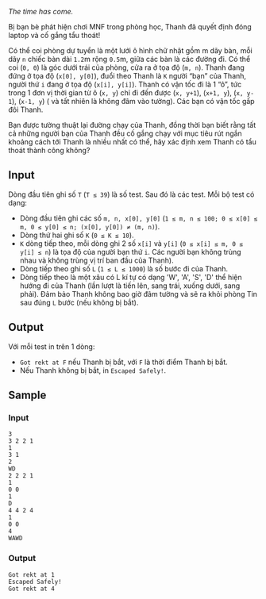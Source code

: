 *The time has come.*

Bị bạn bè phát hiện chơi MNF trong phòng học, Thanh đã quyết định đóng laptop và cố gắng tẩu thoát!

Có thể coi phòng dự tuyển là một lưới ô hình chữ nhật gồm m dãy bàn, mỗi dãy `n` chiếc bàn dài `1.2`m rộng `0.5`m, giữa các bàn là các đường đi. Có thể coi (`0, 0`) là góc dưới trái của phòng, cửa ra ở tọa độ (`m, n`). Thanh đang đứng ở tọa độ (`x[0], y[0]`), đuổi theo Thanh là `K` người “bạn” của Thanh, người thứ `i` đang ở tọa độ (`x[i], y[i]`). Thanh có vận tốc đi là 1 “ô”, tức trong 1 đơn vị thời gian từ ô (`x, y`) chỉ đi đến được (`x, y+1`), (`x+1, y`), (`x, y-1`), (`x-1, y`) ( và tất nhiên là không đâm vào tường). Các bạn có vận tốc gấp đôi Thanh.

Bạn được tường thuật lại đường chạy của Thanh, đồng thời bạn biết rằng tất cả những người bạn của Thanh đều cố gắng chạy với mục tiêu rút ngắn khoảng cách tới Thanh là nhiều nhất có thể, hãy xác định xem Thanh có tẩu thoát thành công không?

## Input

Dòng đầu tiên ghi số `T` (`T ≤ 39`) là số test. Sau đó là các test. Mỗi bộ test có dạng:
 - Dòng đầu tiên ghi các số `m, n, x[0], y[0]` (`1 ≤ m, n ≤ 100; 0 ≤ x[0] ≤ m, 0 ≤ y[0] ≤ n; (x[0], y[0]) ≠ (m, n)`).
 - Dòng thứ hai ghi số `K` (`0 ≤ K ≤ 10`).
 - `K` dòng tiếp theo, mỗi dòng ghi 2 số `x[i]` và `y[i]` (`0 ≤ x[i] ≤ m, 0 ≤ y[i] ≤ n`) là tọa độ của người bạn thứ `i`. Các người bạn không trùng nhau và không trùng vị trí ban đầu của Thanh).
 - Dòng tiếp theo ghi số `L` (`1 ≤ L ≤ 1000`) là số bước đi của Thanh.
 - Dòng tiếp theo là một xâu có L kí tự có dạng 'W', 'A', 'S', 'D' thể hiện hướng đi của Thanh (lần lượt là tiến lên, sang trái, xuống dưới, sang phải).
Đảm bảo Thanh không bao giờ đâm tường và sẽ ra khỏi phòng Tin sau đúng `L` bước (nếu không bị bắt).

## Output

Với mỗi test in trên 1 dòng:
 - `Got rekt at F` nếu Thanh bị bắt, với `F` là thời điểm Thanh bị bắt.
 - Nếu Thanh không bị bắt, in `Escaped Safely!`.

## Sample

### Input
```
3
3 2 2 1
1
3 1
2
WD
2 2 2 1
1
0 0
1
D
4 4 2 4
1
0 0
4
WAWD
```

### Output
```
Got rekt at 1
Escaped Safely!
Got rekt at 4
```
